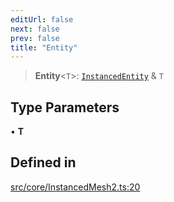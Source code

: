 ```yaml
---
editUrl: false
next: false
prev: false
title: "Entity"
---
```


> **Entity**\<`T`\>: [`InstancedEntity`](/api/classes/instancedentity/) & `T`

## Type Parameters

• **T**

## Defined in

[src/core/InstancedMesh2.ts:20](https://github.com/agargaro/instanced-mesh/blob/885e4bcb6a18860a783ace14f574e3f89257c5ee/src/core/InstancedMesh2.ts#L20)
